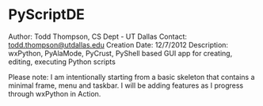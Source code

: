 PyScriptDE
==========
Author: Todd Thompson, CS Dept - UT Dallas
Contact: todd.thompson@utdallas.edu
Creation Date: 12/7/2012
Description: wxPython, PyAlaMode, PyCrust, PyShell based GUI app for creating, editing, executing Python scripts

Please note: I am intentionally starting from a basic skeleton that contains a minimal frame, menu and taskbar. I will be adding features as I progress through wxPython in Action.